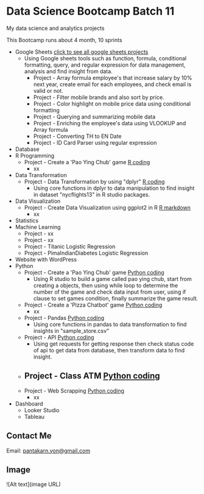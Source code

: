 # Data Science Bootcamp Batch 11
My data science and analytics projects

This Bootcamp runs about 4 month, 10 sprints

 - Google Sheets [click to see all google sheets projects](https://docs.google.com/spreadsheets/d/1cyFkvSz7lZpRSHQqoeE-b8-wipPdMJkl20PyGxxHDCE/edit?gid=2026653855#gid=2026653855)
   - Using Google sheets tools such as function, formula, conditional formatting, query, and regular expression for data management, analysis and find insight from data.
     - Project - Array formula employee's that increase salary by 10% next year, create email for each employees, and check email is valid or not.
     - Project - Filter mobile brands and also sort by price.
     - Project - Color highlight on mobile price data using conditional formatting
     - Project - Querying and summarizing mobile data
     - Project - Enriching the employee's data using VLOOKUP and Array formula
     - Project - Converting TH to EN Date
     - Project - ID Card Parser using regular expression
 - Database
 - R Programming
   - Project - Create a 'Pao Ying Chub' game [R coding](link)
     - xx
 - Data Transformation
   - Project - Data Transformation by using "dplyr" [R coding](link)
     - Using core functions in dplyr to data manipulation to find insight in dataset "nycflights13" in R studio packages.
 - Data Visualization
   - Project - Create Data Visualization using ggplot2 in R [R markdown](link)
     - xx
 - Statistics
 - Machine Learning
   - Project - xx
   - Project - xx
   - Project - Titanic Logistic Regression
   - Project - PimaIndianDiabetes Logistic Regression
 - Website with WordPress
 - Python
   - Project - Create a 'Pao Ying Chub' game [Python coding](https://colab.research.google.com/drive/1nBXtcb5oFbBnEx-xPdmQDUQkXrtSVD5x)
     - Using R studio to build a game called pao ying chub, start from creating a objects, then using while loop to determine the number of the game and check data input from user, using if clause to set games condition, finally summarize the game result.
   - Project - Create a 'Pizza Chatbot' game [Python coding](https://colab.research.google.com/drive/1vdCsP0iXRICH9FBkiW2ZSV6fV9-QncfT#scrollTo=TVMrIjsMtnBX)
     - xx
   - Project - Pandas [Python coding](https://colab.research.google.com/drive/1ecspGA4WFKvt_33SvSXLeL6gGGN2Q3Ps#scrollTo=pcFRkobBRj2q&uniqifier=3)
     - Using core functions in pandas to data transformation to find insights in "sample_store.csv"
   - Project - API [Python coding](https://colab.research.google.com/drive/1RrGt091eU3-a8w5uZZVkcL1IeUOpqUIf#scrollTo=kbgTYUftP_6X&uniqifier=1)
     - Using get requests for getting response then check status code of api to get data from database, then transform data to find insight.
   - Project - Class ATM [Python coding](https://colab.research.google.com/drive/1RrGt091eU3-a8w5uZZVkcL1IeUOpqUIf#scrollTo=kbgTYUftP_6X&uniqifier=1)
     - 
   - Project - Web Scrapping [Python coding](link)
     - xx
 - Dashboard
   - Looker Studio
   - Tableau

## Contact Me
Email: pantakarn.yon@gmail.com  

## Image
![Alt text](image URL)
